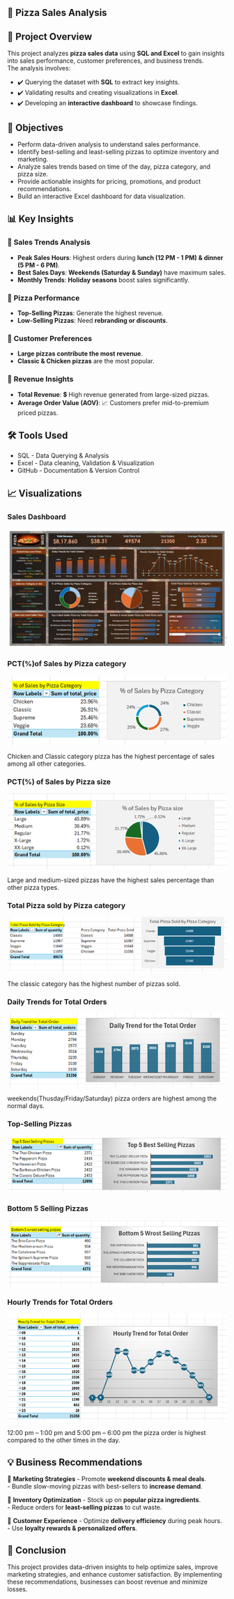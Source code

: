 ## 🍕 Pizza Sales Analysis

## 📌 Project Overview
This project analyzes **pizza sales data** using **SQL and Excel** to gain insights into sales performance, customer preferences, and business trends.  
The analysis involves:  
 - ✔️ Querying the dataset with **SQL** to extract key insights.  
 - ✔️ Validating results and creating visualizations in **Excel**.  
 - ✔️ Developing an **interactive dashboard** to showcase findings.  


## 🎯 Objectives
  - Perform data-driven analysis to understand sales performance.
  - Identify best-selling and least-selling pizzas to optimize inventory and marketing.
  - Analyze sales trends based on time of the day, pizza category, and pizza size.
  - Provide actionable insights for pricing, promotions, and product recommendations.
  - Build an interactive Excel dashboard for data visualization.

## 📊 Key Insights

### 🔹 **Sales Trends Analysis**
   - **Peak Sales Hours**: Highest orders during **lunch (12 PM - 1 PM) & dinner (5 PM - 6 PM)**.  
   - **Best Sales Days**: **Weekends (Saturday & Sunday)** have maximum sales.  
   - **Monthly Trends**: **Holiday seasons** boost sales significantly.  

### 🔹 **Pizza Performance**
   - **Top-Selling Pizzas**: Generate the highest revenue.  
   - **Low-Selling Pizzas**: Need **rebranding or discounts**.  

### 🔹 **Customer Preferences**
   - **Large pizzas contribute the most revenue**.  
   - **Classic & Chicken pizzas** are the most popular.  

### 🔹 **Revenue Insights**
   - **Total Revenue**: 💲 High revenue generated from large-sized pizzas.  
   - **Average Order Value (AOV)**: 📈 Customers prefer mid-to-premium priced pizzas.


## 🛠 Tools Used
 - SQL - Data Querying & Analysis
 - Excel - Data cleaning, Validation & Visualization
 - GitHub - Documentation & Version Control

## 📈 Visualizations

### **Sales Dashboard**
![Pizza Sales Dashboard](Dashboard/Sales_dashboard.jpg)

### **PCT(%)of Sales by Pizza category**
![PCT(%) of Sales by Pizza category](Dashboard/PCT_of_Sales_by_pizza_category.png)
<p> Chicken and Classic category pizza has the highest percentage of sales among all other categories.</p>

### **PCT(%) of Sales by Pizza size**
![PCT(%) of Sales by Pizza size](Dashboard/PCT_of_Sales_by_Pizza_Size.png)
<p> Large and medium-sized pizzas have the highest sales percentage than other pizza types. </p>


### **Total Pizza sold by Pizza category**
![Total Pizza Sold by Pizza category](Dashboard/Total_Pizza_Sold_by_Pizza_Category.png)
<p> The classic category has the highest number of pizzas sold.</p>


### **Daily Trends for Total Orders**
![Daily Trends for total Orders](Dashboard/Daily_Trend_for_total_orders.png)
<p> weekends(Thusday/Friday/Saturday) pizza orders are highest among the normal days.</p>

### **Top-Selling Pizzas**
![Best 5 Selling Pizzas](Dashboard/Top_Selling_Pizza.png)


### **Bottom 5 Selling Pizzas**
![Bottom 5 Selling Pizzas](Dashboard/Bottom_5_wrost_selling_pizzas.png)


### **Hourly Trends for Total Orders**
![Hourly Trends for total Orders](Dashboard/Hourly_Trend_for_total_orders.png)
<p> 12:00 pm – 1:00 pm and 5:00 pm – 6:00 pm the pizza order is highest compared to the other times in the day.</p>


## 💡 Business Recommendations
🔹 **Marketing Strategies**
    - Promote **weekend discounts & meal deals**.  
    - Bundle slow-moving pizzas with best-sellers to **increase demand**.  

🔹 **Inventory Optimization**
    - Stock up on **popular pizza ingredients**.  
    - Reduce orders for **least-selling pizzas** to cut waste.  

🔹 **Customer Experience**
    - Optimize **delivery efficiency** during peak hours.  
    - Use **loyalty rewards & personalized offers**.  

## 📌 Conclusion
This project provides data-driven insights to help optimize sales, improve marketing strategies, and enhance customer satisfaction.
By implementing these recommendations, businesses can boost revenue and minimize losses.
